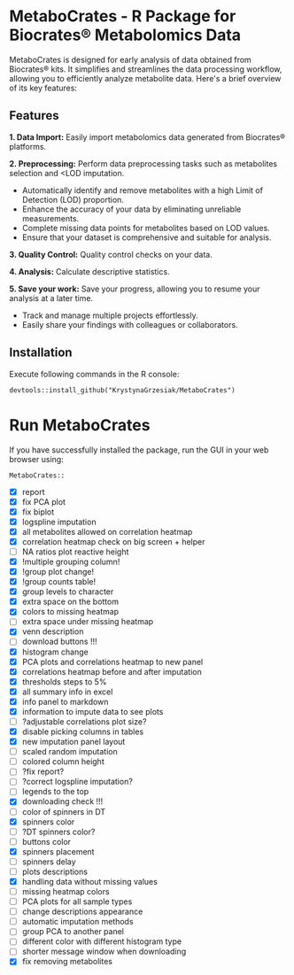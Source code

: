 # MetaboCrates - R Package for Biocrates® Metabolomics Data

MetaboCrates is designed for early analysis of data obtained from Biocrates® kits. It simplifies and streamlines the data processing workflow, allowing you to efficiently analyze metabolite data. Here's a brief overview of its key features:


## Features

**1. Data Import:** Easily import metabolomics data generated from Biocrates® platforms.

**2. Preprocessing:** Perform data preprocessing tasks such as metabolites selection and <LOD imputation. 

   - Automatically identify and remove metabolites with a high Limit of Detection (LOD) proportion.
   - Enhance the accuracy of your data by eliminating unreliable measurements.
   - Complete missing data points for metabolites based on LOD values.
   - Ensure that your dataset is comprehensive and suitable for analysis.

**3. Quality Control:** Quality control checks on your data.

**4. Analysis:** Calculate descriptive statistics.

**5. Save your work:** Save your progress, allowing you to resume your analysis at a later time.

  - Track and manage multiple projects effortlessly.
  - Easily share your findings with colleagues or collaborators.
  


## Installation

Execute following commands in the R console:

```
devtools::install_github("KrystynaGrzesiak/MetaboCrates")
```

# Run MetaboCrates

If you have successfully installed the package, run the GUI in your web browser using:

```
MetaboCrates::
```
- [x] report
- [x] fix PCA plot
- [x] fix biplot
- [x] logspline imputation
- [x] all metabolites allowed on correlation heatmap
- [x] correlation heatmap check on big screen + helper
- [ ] NA ratios plot reactive height
- [x] !multiple grouping column!
- [x] !group plot change!
- [x] !group counts table!
- [x] group levels to character
- [x] extra space on the bottom
- [x] colors to missing heatmap
- [ ] extra space under missing heatmap
- [x] venn description
- [ ] download buttons !!!
- [x] histogram change
- [x] PCA plots and correlations heatmap to new panel
- [x] correlations heatmap before and after imputation
- [x] thresholds steps to 5%
- [x] all summary info in excel
- [x] info panel to markdown
- [x] information to impute data to see plots
- [ ] ?adjustable correlations plot size?
- [x] disable picking columns in tables
- [x] new imputation panel layout
- [ ] scaled random imputation
- [ ] colored column height
- [ ] ?fix report?
- [ ] ?correct logspline imputation?
- [ ] legends to the top
- [x] downloading check !!!
- [ ] color of spinners in DT
- [x] spinners color
- [ ] ?DT spinners color?
- [ ] buttons color
- [x] spinners placement
- [ ] spinners delay
- [ ] plots descriptions
- [x] handling data without missing values
- [ ] missing heatmap colors
- [ ] PCA plots for all sample types
- [ ] change descriptions appearance
- [ ] automatic imputation methods
- [ ] group PCA to another panel
- [ ] different color with different histogram type
- [ ] shorter message window when downloading
- [x] fix removing metabolites
